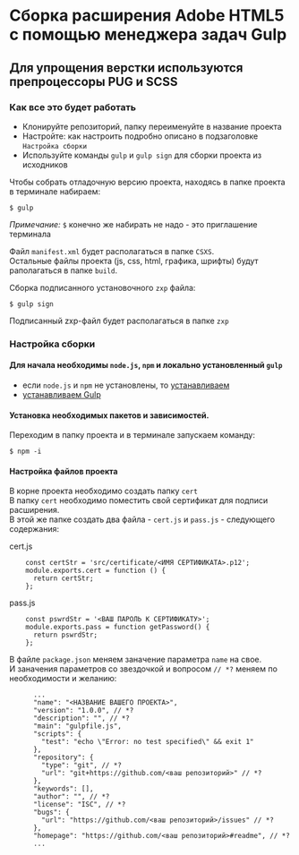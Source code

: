 # Сборка расширения Adobe HTML5 с помощью менеджера задач Gulp
## Для упрощения верстки используются препроцессоры PUG и SCSS


### Как все это будет работать

  - Клонируйте репозиторий, папку переименуйте в название проекта 
  - Настройте: как настроить подробно описано в подзаголовке `Настройка сборки` 
  - Используйте команды `gulp` и `gulp sign` для сборки проекта из исходников

Чтобы собрать отладочную версию проекта, находясь в папке проекта в терминале набираем:

    $ gulp
    
_Примечание:_ `$` конечно же набирать не надо - это приглашение терминала  

    
Файл `manifest.xml` будет располагаться в папке `CSXS`.<br>
Остальные файлы проекта (js, css, html, графика, шрифты) будут раполагаться в папке `build`.
    
Сборка подписанного установочного `zxp` файла:

    $ gulp sign 

Подписанный zxp-файл будет располагаться в папке `zxp` 
 

### Настройка сборки

#### Для начала необходимы `node.js`, `npm` и локально установленный `gulp`
 
 - если `node.js`  и `npm` не установлены, то [устанавливаем](https://nodejs.org/en/)
 - [устанавливаем Gulp](https://gulpjs.com/docs/en/getting-started/quick-start/)
 

#### Установка необходимых пакетов и зависимостей. <br>
Переходим в папку проекта и в терминале запускаем команду:

    $ npm -i
    
#### Настройка файлов проекта

В корне проекта необходимо создать папку `cert`<br>
В папку `cert` необходимо поместить свой сертификат для подписи расширения.<br>
В этой же папке создать два файла - `cert.js` и `pass.js` - следующего содержания:

cert.js

        const certStr = 'src/сertificate/<ИМЯ СЕРТИФИКАТА>.p12';        
        module.exports.cert = function () {
          return certStr;
        };

pass.js

        const pswrdStr = '<ВАШ ПАРОЛЬ К СЕРТИФИКАТУ>';        
        module.exports.pass = function getPassword() {
          return pswrdStr;
        };


В файле `package.json` меняем заначение параметра `name` на свое.<br>
И заначения параметров со звездочкой и вопросом `// *?` меняем по необходимости и желанию:

          ...
          "name": "<НАЗВАНИЕ ВАШЕГО ПРОЕКТА>",
          "version": "1.0.0", // *?
          "description": "", // *?
          "main": "gulpfile.js",
          "scripts": {
            "test": "echo \"Error: no test specified\" && exit 1"
          },
          "repository": {
            "type": "git", // *?
            "url": "git+https://github.com/<ваш репозиторий>" // *?
          },
          "keywords": [],
          "author": "", // *?
          "license": "ISC", // *?
          "bugs": {
            "url": "https://github.com/<ваш репозиторий>/issues" // *?
          },
          "homepage": "https://github.com/<ваш репозиторий>#readme", // *?
          ...
 
          